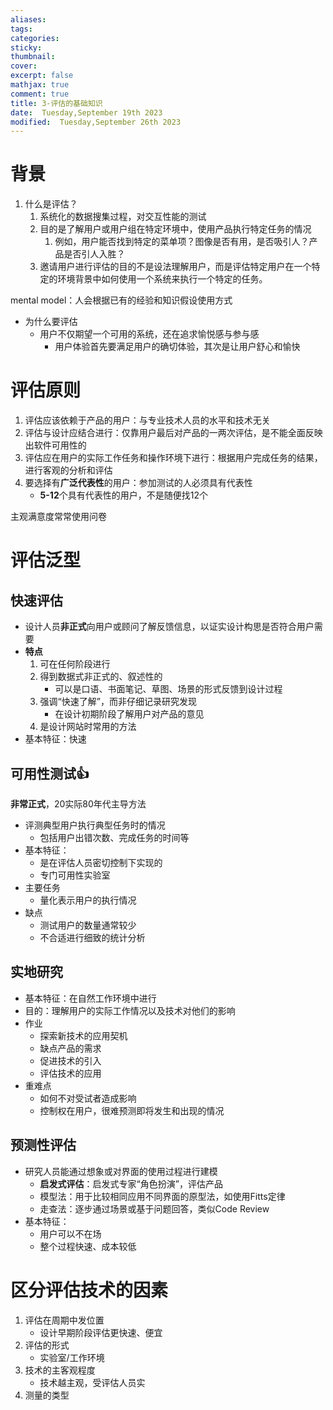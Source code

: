 ```yaml
---
aliases: 
tags: 
categories: 
sticky: 
thumbnail: 
cover: 
excerpt: false
mathjax: true
comment: true
title: 3-评估的基础知识
date:  Tuesday,September 19th 2023
modified:  Tuesday,September 26th 2023
---
```


# 背景

1. 什么是评估？
    1. 系统化的数据搜集过程，对交互性能的测试
    2. 目的是了解用户或用户组在特定环境中，使用产品执行特定任务的情况
        1. 例如，用户能否找到特定的菜单项？图像是否有用，是否吸引人？产品是否引人入胜？
    3. 邀请用户进行评估的目的不是设法理解用户，而是评估特定用户在一个特定的环境背景中如何使用一个系统来执行一个特定的任务。

mental model：人会根据已有的经验和知识假设使用方式

- 为什么要评估
	- 用户不仅期望一个可用的系统，还在追求愉悦感与参与感
		- 用户体验首先要满足用户的确切体验，其次是让用户舒心和愉快

# 评估原则

1. 评估应该依赖于产品的用户：与专业技术人员的水平和技术无关
2. 评估与设计应结合进行：仅靠用户最后对产品的一两次评估，是不能全面反映出软件可用性的
3. 评估应在用户的实际工作任务和操作环境下进行：根据用户完成任务的结果，进行客观的分析和评估
4. 要选择有**广泛代表性**的用户：参加测试的人必须具有代表性
	- **5-12**个具有代表性的用户，不是随便找12个

主观满意度常常使用问卷

# 评估泛型

## 快速评估

- 设计人员**非正式**向用户或顾问了解反馈信息，以证实设计构思是否符合用户需要
- **特点**
	1. 可在任何阶段进行
	2. 得到数据式非正式的、叙述性的
		- 可以是口语、书面笔记、草图、场景的形式反馈到设计过程
	3. 强调“快速了解”，而非仔细记录研究发现
		- 在设计初期阶段了解用户对产品的意见
	4. 是设计网站时常用的方法
- 基本特征：快速

## 可用性测试👍

**非常正式**，20实际80年代主导方法

- 评测典型用户执行典型任务时的情况
	- 包括用户出错次数、完成任务的时间等
- 基本特征：
	- 是在评估人员密切控制下实现的
	- 专门可用性实验室
- 主要任务
	- 量化表示用户的执行情况
- 缺点
	- 测试用户的数量通常较少
	- 不合适进行细致的统计分析

## 实地研究

- 基本特征：在自然工作环境中进行
- 目的：理解用户的实际工作情况以及技术对他们的影响
- 作业
	- 探索新技术的应用契机
	- 缺点产品的需求
	- 促进技术的引入
	- 评估技术的应用
- 重难点
	- 如何不对受试者造成影响
	- 控制权在用户，很难预测即将发生和出现的情况

## 预测性评估

- 研究人员能通过想象或对界面的使用过程进行建模
	- **启发式评估**：启发式专家“角色扮演”，评估产品
	- 模型法：用于比较相同应用不同界面的原型法，如使用Fitts定律
	- 走查法：逐步通过场景或基于问题回答，类似Code Review
- 基本特征：
	- 用户可以不在场
	- 整个过程快速、成本较低

# 区分评估技术的因素

1. 评估在周期中发位置
	- 设计早期阶段评估更快速、便宜
2. 评估的形式
	- 实验室/工作环境
3. 技术的主客观程度
	- 技术越主观，受评估人员实
5. 测量的类型